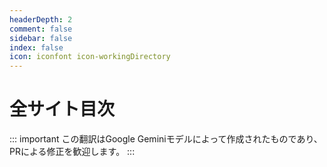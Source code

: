 ```yaml
---
headerDepth: 2
comment: false
sidebar: false
index: false
icon: iconfont icon-workingDirectory
---
```


# 全サイト目次

::: important
この翻訳はGoogle Geminiモデルによって作成されたものであり、PRによる修正を歓迎します。
:::

<Catalog base="/jp/" :level="4" />
